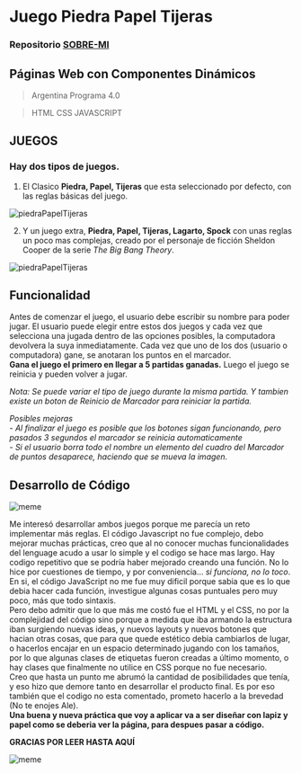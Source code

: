 # Juego Piedra Papel Tijeras

### Repositorio [SOBRE-MI](https://lucianoiv.github.io/sobre-mi/)

## Páginas Web con Componentes Dinámicos

> Argentina Programa 4.0 <br>

> HTML CSS JAVASCRIPT

## JUEGOS

### Hay dos tipos de juegos.

1. El Clasico **Piedra, Papel, Tijeras** que esta seleccionado por defecto, con las reglas básicas del juego.

![piedraPapelTijeras](https://cdn.firespring.com/images/619078c5-7a66-4e5f-98c8-fb5211a1374a.png)

2. Y un juego extra, **Piedra, Papel, Tijeras, Lagarto, Spock** con unas reglas un poco mas complejas, creado por el personaje de ficción Sheldon Cooper de la serie *The Big Bang Theory*.

![piedraPapelTijeras](https://lh5.googleusercontent.com/--BKdiYZnOSQ/VPGhXs-FnPI/AAAAAAAAL9E/o5z6hrTZUqk/s500/20150228-rock_paper_scissors_lizard_spock.gif)

## Funcionalidad

Antes de comenzar el juego, el usuario debe escribir su nombre para poder jugar. El usuario puede elegir entre estos dos juegos y cada vez que selecciona una jugada dentro de las opciones posibles, la computadora devolvera la suya inmediatamente. Cada vez que uno de los dos (usuario o computadora) gane, se anotaran los puntos en el marcador. <br>
**Gana el juego el primero en llegar a 5 partidas ganadas.**
Luego el juego se reinicia y pueden volver a jugar.

*Nota: Se puede variar el tipo de juego durante la misma partida. Y tambien existe un boton de Reinicio de Marcador para reiniciar la partida.*

*Posibles mejoras <br> - Al finalizar el juego es posible que los botones sigan funcionando, pero pasados 3 segundos el marcador se reinicia automaticamente <br> - Si el usuario borra todo el nombre un elemento del cuadro del Marcador de puntos desaparece, haciendo que se mueva la imagen.*

## Desarrollo de Código

![meme](https://memezila.com/wp-content/When-the-code-is-a-mess-but-it-is-working-properly-meme-1023.png)

Me interesó desarrollar ambos juegos porque me parecía un reto implementar más reglas. El código Javascript no fue complejo, debo mejorar muchas prácticas, creo que al no conocer muchas funcionalidades del lenguage acudo a usar lo simple y el codigo se hace mas largo. Hay codigo repetitivo que se podría haber mejorado creando una función. No lo hice por cuestiones de tiempo, y por conveniencia... *si funciona, no lo toco*.<br>
En si, el código JavaScript no me fue muy dificil porque sabia que es lo que debia hacer cada función, investigue algunas cosas puntuales pero muy poco, más que todo sintaxis. <br>
Pero debo admitir que lo que más me costó fue el HTML y el CSS, no por la complejidad del código sino porque a medida que iba armando la estructura iban surgiendo nuevas ideas, y nuevos layouts y nuevos botones que hacian otras cosas, que para que quede estético debia cambiarlos de lugar, o hacerlos encajar en un espacio determinado jugando con los tamaños, por lo que algunas clases de etiquetas fueron creadas a último momento, o hay clases que finalmente no utilice en CSS porque no fue necesario. <br> Creo que hasta un punto me abrumó la cantidad de posibilidades que tenía, y eso hizo que demore tanto en desarrollar el producto final. Es por eso también que el codigo no esta comentado, prometo hacerlo a la brevedad (No te enojes Ale). <br>
**Una buena y nueva práctica que voy a aplicar va a ser diseñar con lapiz y papel como se deberia ver la página, para despues pasar a código.**

**GRACIAS POR LEER HASTA AQUÍ**

![meme](https://programmerhumor.io/wp-content/uploads/2022/11/programmerhumor-io-programming-memes-59035894291b969.jpg)
